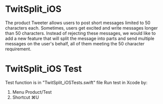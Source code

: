 # TwitSplit_iOS


The product Tweeter allows users to post short messages limited to 50 characters each.
Sometimes, users get excited and write messages longer than 50 characters.
Instead of rejecting these messages, we would like to add a new feature that will split the message into parts and send multiple messages on the user's behalf, all of them meeting the 50 character requirement.

# TwitSplit_iOS Test
Test function is in "TwitSplit_iOSTests.swift" file
Run test in Xcode by:
1. Menu Product/Test 
2. Shortcut ⌘U
